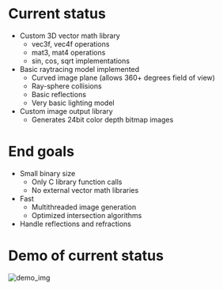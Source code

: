 # Current status
- Custom 3D vector math library
  - vec3f, vec4f operations
  - mat3, mat4 operations
  - sin, cos, sqrt implementations
- Basic raytracing model implemented
  - Curved image plane (allows 360+ degrees field of view)
  - Ray-sphere collisions
  - Basic reflections
  - Very basic lighting model
- Custom image output library
  - Generates 24bit color depth bitmap images

# End goals
- Small binary size
  - Only C library function calls
  - No external vector math libraries
- Fast
  - Multithreaded image generation
  - Optimized intersection algorithms
- Handle reflections and refractions

# Demo of current status
![demo_img](images/03_basic_reflections.bmp)
